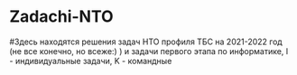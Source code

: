 # Zadachi-NTO
#Здесь находятся решения задач НТО профиля ТБС на 2021-2022 год (не все конечно, но всеже:) ) и задачи первого этапа по информатике, I - индивидуальные задачи, K - командные